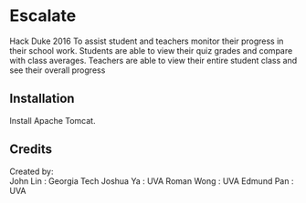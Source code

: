# Escalate

Hack Duke 2016
To assist student and teachers monitor their progress in their school work.
Students are able to view their quiz grades and compare with class averages.
Teachers are able to view their entire student class and see their overall progress

## Installation

Install Apache Tomcat.



## Credits

Created by: </br>
John Lin : Georgia Tech 
Joshua Ya : UVA
Roman Wong : UVA
Edmund Pan : UVA



